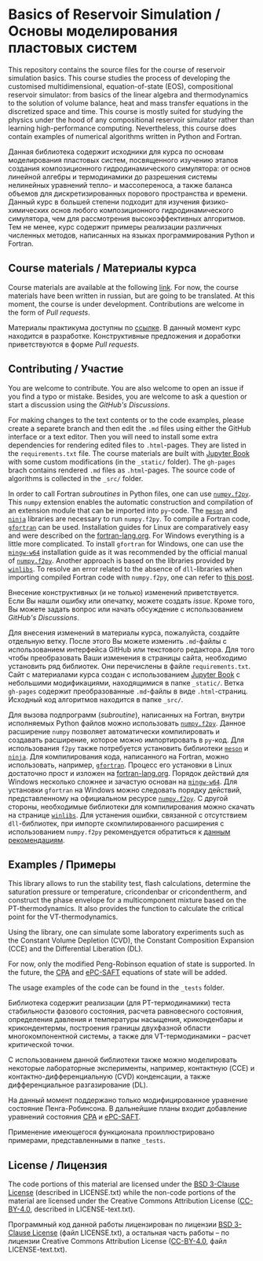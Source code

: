 # Basics of Reservoir Simulation / Основы моделирования пластовых систем

This repository contains the source files for the course of reservoir simulation basics. This course studies the process of developing the customised multidimensional, equation-of-state (EOS), compositional reservoir simulator: from basics of the linear algebra and thermodynamics to the solution of volume balance, heat and mass transfer equations in the discretized space and time. This course is mostly suited for studying the physics under the hood of any compositional reservoir simulator rather than learning high-performance computing. Nevertheless, this course does contain examples of numerical algorithms written in Python and Fortran.

Данная библиотека содержит исходники для курса по основам моделирования пластовых систем, посвященного изучению этапов создания композиционного гидродинамического симулятора: от основ линейной алгебры и термодинамики до разрешения системы нелинейных уравнений тепло- и массопереноса, а также баланса объемов для дискретизированных порового пространства и времени. Данный курс в большей степени подходит для изучения физико-химических основ любого композиционного гидродинамического симулятора, чем для рассмотрения высокоэффективных алгоритмов. Тем не менее, курс содержит примеры реализации различных численных методов, написанных на языках программирования Python и Fortran.

## Course materials / Материалы курса

Course materials are available at the following [link](https://danielskorov.github.io/ReservoirSimulation/). For now, the course materials have been written in russian, but are going to be translated. At this moment, the course is under development. Contributions are welcome in the form of *Pull requests*.

Материалы практикума доступны по [ссылке](https://danielskorov.github.io/ReservoirSimulation/). В данный момент курс находится в разработке. Конструктивные предложения и доработки приветствуются в форме *Pull requests*.

## Contributing / Участие

You are welcome to contribute. You are also welcome to open an issue if you find a typo or mistake. Besides, you are welcome to ask a question or start a discussion using the *GitHub's Discussions*.

For making changes to the text contents or to the code examples, please create a separete branch and then edit the `.md` files using either the GitHub interface or a text editor. Then you will need to install some extra dependencies for rendering edited files to `.html`-pages. They are listed in the `requirements.txt` file. The course materials are built with [Jupyter Book](https://github.com/jupyter-book/jupyter-book) with some custom modifications (in the `_static/` folder). The `gh-pages` brach contains rendered `.md` files as `.html`-pages. The source code of algorithms is collected in the `_src/` folder.

In order to call Fortran *subroutines* in Python files, one can use [`numpy.f2py`](https://numpy.org/doc/stable/f2py/). This `numpy` extension enables the automatic construction and compilation of an extension module that can be imported into `py`-code. The [`meson`](https://github.com/mesonbuild/meson) and [`ninja`](https://github.com/ninja-build/ninja) libraries are necessary to run `numpy.f2py`. To compile a Fortran code, [`gfortran`](https://gcc.gnu.org/fortran/) can be used. Installation guides for Linux are comparatively easy and were described on the [fortran-lang.org](https://fortran-lang.org/ru/learn/os_setup/install_gfortran/#linux). For Windows everything is a little more complicated. To install `gfortran` for Windows, one can use the [`mingw-w64`](https://www.mingw-w64.org/) installation guide as it was recommended by the official manual of [`numpy.f2py`](https://numpy.org/devdocs/f2py/windows/index.html). Another approach is based on the libraries provided by [`winlibs`](https://www.winlibs.com/). To resolve an error related to the absence of `dll`-libraries when importing compiled Fortran code with `numpy.f2py`, one can refer to [this post](https://github.com/numpy/numpy/issues/28151#issuecomment-2720506610).

Внесение конструктивных (и не только) изменений приветствуется. Если Вы нашли ошибку или опечатку, можете создать *issue*. Кроме того, Вы можете задать вопрос или начать обсуждение с использованием *GitHub's Discussions*.

Для внесения изменений в материалы курса, пожалуйста, создайте отдельную ветку. После этого Вы можете изменить `.md`-файлы с использованием интерфейса GitHub или текстового редактора. Для того чтобы преобразовать Ваши изменения в страницы сайта, необходимо установить ряд библиотек. Они перечислены в файле `requirements.txt`. Сайт с материалами курса создан с использованием [Jupyter Book](https://github.com/jupyter-book/jupyter-book) с небольшими модификациями, находящимися в папке `_static/`. Ветка `gh-pages` содержит преобразованные `.md`-файлы в виде `.html`-страниц. Исходный код алгоритмов находится в папке `_src/`.

Для вызова подпрограмм (*subroutine*), написанных на Fortran, внутри исполняемых Python файлов можно использовать [`numpy.f2py`](https://numpy.org/doc/stable/f2py/). Данное расширение `numpy` позволяет автоматически компилировать и создавать расширение, которое можно импортировать в `py`-код. Для использования `f2py` также потребуется установить библиотеки [`meson`](https://github.com/mesonbuild/meson) и [`ninja`](https://github.com/ninja-build/ninja). Для компилирования кода, написанного на Fortran, можно использовать, например, [`gfortran`](https://gcc.gnu.org/fortran/). Процесс его установки в Linux достаточно прост и изложен на [fortran-lang.org](https://fortran-lang.org/ru/learn/os_setup/install_gfortran/#linux). Порядок действий для Windows несколько сложнее и зачастую основан на [`mingw-w64`](https://www.mingw-w64.org/). Для установки `gfortran` на Windows можно следовать порядку действий, представленному на официальном ресурсе [`numpy.f2py`](https://numpy.org/devdocs/f2py/windows/index.html). С другой стороны, необходимые библиотеки для компилирования можно скачать на странице [`winlibs`](https://www.winlibs.com/). Для устанения ошибки, связанной с отсутствием `dll`-библиотек, при импорте скомпилированного расширения с использованием `numpy.f2py` рекомендуется обратиться к [данным рекомендациям](https://github.com/numpy/numpy/issues/28151#issuecomment-2720506610).

## Examples / Примеры

This library allows to run the stability test, flash calculations, determine the saturation pressure or temperature, cricondenbar or cricondentherm, and construct the phase envelope for a multicomponent mixture based on the PT-thermodynamics. It also provides the function to calculate the critical point for the VT-thermodynamics.

Using the library, one can simulate some laboratory experiments such as the Constant Volume Depletion (CVD), the Constant Composition Expansion (CCE) and the Differential Liberation (DL).

For now, only the modified Peng-Robinson equation of state is supported. In the future, the [CPA](https://doi.org/10.1021/ie9600203) and [ePC-SAFT](https://doi.org/10.1016/j.fluid.2021.112967) equations of state will be added.

The usage examples of the code can be found in the `_tests` folder.

Библиотека содержит реализации (для PT-термодинамики) теста стабильности фазового состояния, расчета равновесного состояния, определения давления и температуры насыщения, криконденбары и крикондентермы, построения границы двухфазной области многокомпонентной системы, а также для VT-термодинамики – расчет критической точки.

С использованием данной библиотеки также можно моделировать некоторые лабораторные эксперименты, например, контактную (CCE) и контактно-дифференциальную (CVD) конденсации, а также дифференциальное разгазирование (DL).

На данный момент поддержано только модифицированное уравнение состояние Пенга-Робинсона. В дальнейшие планы входит добавление уравнений состояния [CPA](https://doi.org/10.1021/ie9600203) и [ePC-SAFT](https://doi.org/10.1016/j.fluid.2021.112967).

Применение имеющегося функционала проиллюстрировано примерами, представленными в папке `_tests`.

## License / Лицензия

The code portions of this material are licensed under the [BSD 3-Clause License](https://github.com/DanielSkorov/ReservoirSimulation/blob/main/LICENSE.txt) (described in LICENSE.txt) while the non-code portions of the material are licensed under the Creative Commons Attribution License ([CC-BY-4.0](https://github.com/DanielSkorov/ReservoirSimulation/blob/main/LICENSE-text.txt), described in LICENSE-text.txt).

Программный код данной работы лицензирован по лицензии [BSD 3-Clause License](https://github.com/DanielSkorov/ReservoirSimulation/blob/main/LICENSE.txt) (файл LICENSE.txt), а остальная часть работы – по лицензии Creative Commons Attribution License ([CC-BY-4.0](https://github.com/DanielSkorov/ReservoirSimulation/blob/main/LICENSE-text.txt), файл LICENSE-text.txt).
